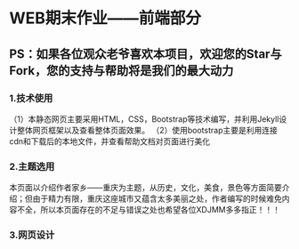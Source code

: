 # WEB期末作业——前端部分
## PS：如果各位观众老爷喜欢本项目，欢迎您的Star与Fork，您的支持与帮助将是我们的最大动力
### 1.技术使用
（1）本静态网页主要采用HTML，CSS，Bootstrap等技术编写，并利用Jekyll设计整体网页框架以及查看整体页面效果。
（2）使用bootstrap主要是利用连接cdn和下载后的本地文件，并查看帮助文档对页面进行美化
### 2.主题选用
本页面以介绍作者家乡——重庆为主题，从历史，文化，美食，景色等方面简要介绍；但由于精力有限，重庆这座城市又蕴含太多美丽之处，作者编写的时候难免内容不全，所以本页面存在的不足与错误之处也希望各位XDJMM多多指正！！！
### 3.网页设计
